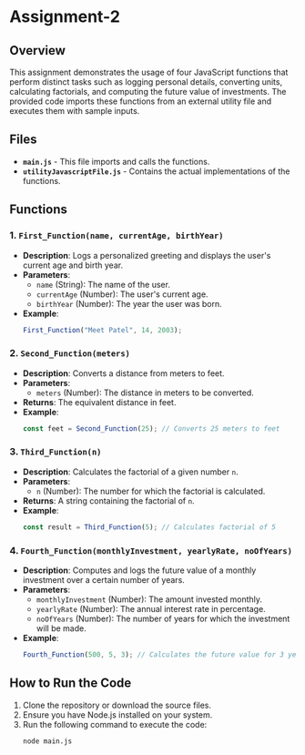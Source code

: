 # Assignment-2

## Overview

This assignment demonstrates the usage of four JavaScript functions that perform distinct tasks such as logging personal details, converting units, calculating factorials, and computing the future value of investments. The provided code imports these functions from an external utility file and executes them with sample inputs.

## Files

- **`main.js`** - This file imports and calls the functions.
- **`utilityJavascriptFile.js`** - Contains the actual implementations of the functions.

## Functions

### 1. `First_Function(name, currentAge, birthYear)`
- **Description**: Logs a personalized greeting and displays the user's current age and birth year.
- **Parameters**:
  - `name` (String): The name of the user.
  - `currentAge` (Number): The user's current age.
  - `birthYear` (Number): The year the user was born.
- **Example**:
    ```javascript
    First_Function("Meet Patel", 14, 2003);
    ```

### 2. `Second_Function(meters)`
- **Description**: Converts a distance from meters to feet.
- **Parameters**:
  - `meters` (Number): The distance in meters to be converted.
- **Returns**: The equivalent distance in feet.
- **Example**:
    ```javascript
    const feet = Second_Function(25); // Converts 25 meters to feet
    ```

### 3. `Third_Function(n)`
- **Description**: Calculates the factorial of a given number `n`.
- **Parameters**:
  - `n` (Number): The number for which the factorial is calculated.
- **Returns**: A string containing the factorial of `n`.
- **Example**:
    ```javascript
    const result = Third_Function(5); // Calculates factorial of 5
    ```

### 4. `Fourth_Function(monthlyInvestment, yearlyRate, noOfYears)`
- **Description**: Computes and logs the future value of a monthly investment over a certain number of years.
- **Parameters**:
  - `monthlyInvestment` (Number): The amount invested monthly.
  - `yearlyRate` (Number): The annual interest rate in percentage.
  - `noOfYears` (Number): The number of years for which the investment will be made.
- **Example**:
    ```javascript
    Fourth_Function(500, 5, 3); // Calculates the future value for 3 years of monthly investments
    ```

## How to Run the Code

1. Clone the repository or download the source files.
2. Ensure you have Node.js installed on your system.
3. Run the following command to execute the code:
    ```bash
    node main.js
    ```
